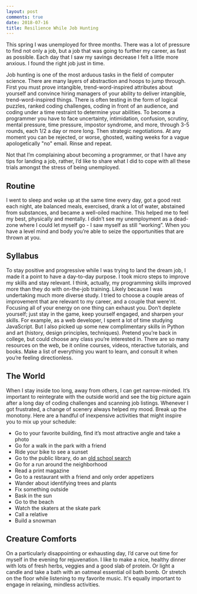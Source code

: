 ```yaml
---
layout: post
comments: true
date: 2018-07-16
title: Resilience While Job Hunting
---
```


This spring I was unemployed for three months. There was a lot of pressure to find not only a job, but a job that was 
going to further my career, as fast as possible. Each day that I saw my savings decrease I felt a little more anxious. 
I found the right job just in time.

Job hunting is one of the most arduous tasks in the field of computer science. There are many layers of abstraction and 
hoops to jump through. First you must prove intangible, trend-word-inspired attributes about yourself and convince hiring 
managers of your ability to deliver intangible, trend-word-inspired things. There is often testing in the form of logical puzzles, ranked coding 
challenges, coding in front of an audience, and coding under a time restraint to determine your abilities. To become a 
programmer you have to face uncertainty, intimidation, confusion, scrutiny, mental pressure, time pressure, impostor 
syndrome, and more, through 3-5 rounds, each 1/2 a day or more long. Then strategic negotiations. At any 
moment you can be rejected, or worse, ghosted, waiting weeks for a vague apologetically "no" email. Rinse and repeat.

Not that I’m complaining about becoming a programmer, or that I have any tips for landing a job, rather, 
I’d like to share what I did to cope with all these trials amongst the stress of being unemployed.

## Routine
I went to sleep and woke up at the same time every day, got a good rest each night, ate balanced meals, exercised, drank 
a lot of water, abstained from substances, and became a well-oiled machine. This helped me to feel my best, physically and 
mentally. I didn’t see my unemployment as a dead-zone where I could let myself go - I saw myself as still “working”. When 
you have a level mind and body you’re able to seize the opportunities that are thrown at you.

## Syllabus
To stay positive and progressive while I was trying to land the dream job, I made it a point to have a 
day-to-day purpose. I took micro steps to improve my skills and stay relevant. I think, actually, my programming skills improved more than
they do with on-the-job training. Likely because I was undertaking much more diverse study. I tried to choose a couple areas of improvement that are relevant to 
my career, and a couple that were'nt. Focusing all of your energy on one thing can exhaust you. Don’t deplete yourself; 
just stay in the game, keep yourself engaged, and sharpen your skills. For example, as a web developer, 
I spent a lot of time studying JavaScript. But I also picked up some new complimentary skills in Python and art (history, design principles, techniques). Pretend 
you’re back in college, but could choose any class you’re interested in. There are so many resources on the web, be it online courses, videos, 
nteractive tutorials, and books. Make a list of everything you want to learn, and consult it when you’re 
feeling directionless.

## The World
When I stay inside too long, away from others, I can get narrow-minded. It’s important to reintegrate with the outside 
world and see the big picture again after a long day of coding challenges and scanning job listings. Whenever I got frustrated, a change of 
scenery always helped my mood. Break up the monotony. Here are a handful of inexpensive activities that might inspire you to mix up your schedule:
 
- Go to your favorite building, find it’s most attractive angle and take a photo
- Go for a walk in the park with a friend
- Ride your bike to see a sunset
- Go to the public library, do an [old school search](https://www.youtube.com/watch?v=1sa-qzNe6tw&frags=pl%2Cwn)
- Go for a run around the neighborhood
- Read a print magazine
- Go to a restaurant with a friend and only order appetizers
- Wander about identifying trees and plants
- Fix something outside
- Bask in the sun
- Go to the beach
- Watch the skaters at the skate park
- Call a relative
- Build a snowman

## Creature Comforts
On a particularly disappointing or exhausting day, I’d carve out time for myself in the evening for 
rejuvenation. I like to make a nice, healthy dinner with lots of fresh herbs, veggies and a 
good slab of protein. Or light a candle and take a bath with an oatmeal essential oil bath bomb. Or stretch on 
the floor while listening to my favorite music. It's equally important to engage in relaxing, mindless activities.

